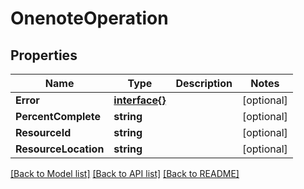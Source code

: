 # OnenoteOperation

## Properties

Name | Type | Description | Notes
------------ | ------------- | ------------- | -------------
**Error** | [**interface{}**](.md) |  | [optional] 
**PercentComplete** | **string** |  | [optional] 
**ResourceId** | **string** |  | [optional] 
**ResourceLocation** | **string** |  | [optional] 

[[Back to Model list]](../README.md#documentation-for-models) [[Back to API list]](../README.md#documentation-for-api-endpoints) [[Back to README]](../README.md)


